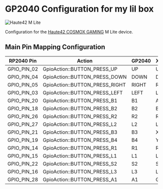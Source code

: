 # GP2040 Configuration for my lil box

![Haute42 M Lite](assets/Haute42COSMOX_M_Lite.jpg)

Configuration for the [Haute42 COSMOX GAMING](https://cosmoxgaming.com/m-lite/) M Lite device.

## Main Pin Mapping Configuration

| RP2040 Pin | Action                        | GP2040 | Xinput | Switch | PS3/4/5  | Dinput | Arcade |
|------------|-------------------------------|--------|--------|--------|----------|--------|--------|
| GPIO_PIN_02| GpioAction::BUTTON_PRESS_UP   | UP     | UP     | UP      | UP      | UP     | UP     |
| GPIO_PIN_04| GpioAction::BUTTON_PRESS_DOWN | DOWN   | DOWN   | DOWN    | DOWN    | DOWN   | DOWN   |
| GPIO_PIN_05| GpioAction::BUTTON_PRESS_RIGHT| RIGHT  | RIGHT  | RIGHT   | RIGHT   | RIGHT  | RIGHT  |
| GPIO_PIN_03| GpioAction::BUTTON_PRESS_LEFT | LEFT   | LEFT   | LEFT    | LEFT    | LEFT   | LEFT   |
| GPIO_PIN_20| GpioAction::BUTTON_PRESS_B1   | B1     | A      | B       | Cross   | 2      | K1     |
| GPIO_PIN_18| GpioAction::BUTTON_PRESS_B2   | B2     | B      | A       | Circle  | 3      | K2     |
| GPIO_PIN_26| GpioAction::BUTTON_PRESS_R2   | R2     | RT     | ZR      | R2      | 8      | K3     |
| GPIO_PIN_27| GpioAction::BUTTON_PRESS_L2   | L2     | LT     | ZL      | L2      | 7      | K4     |
| GPIO_PIN_21| GpioAction::BUTTON_PRESS_B3   | B3     | X      | Y       | Square  | 1      | P1     |
| GPIO_PIN_19| GpioAction::BUTTON_PRESS_B4   | B4     | Y      | X       | Triangle| 4      | P2     |
| GPIO_PIN_14| GpioAction::BUTTON_PRESS_R1   | R1     | RB     | R       | R1      | 6      | P3     |
| GPIO_PIN_15| GpioAction::BUTTON_PRESS_L1   | L1     | LB     | L       | L1      | 5      | P4     |
| GPIO_PIN_22| GpioAction::BUTTON_PRESS_S2   | S2     | Start  | Plus    | Start   | 10     | Start  |
| GPIO_PIN_16| GpioAction::BUTTON_PRESS_L3   | L3     | LS     | LS      | L3      | 11     | LS     |
| GPIO_PIN_28| GpioAction::BUTTON_PRESS_A1   | A1     | Guide  | Home    | PS      | 13     | ~      |

